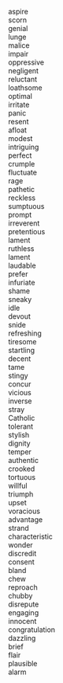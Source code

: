 aspire  
scorn  
genial  
lunge  
malice  
impair  
oppressive  
negligent  
reluctant  
loathsome  
optimal  
irritate  
panic  
resent  
afloat  
modest  
intriguing  
perfect  
crumple  
fluctuate  
rage  
pathetic  
reckless  
sumptuous  
prompt  
irreverent  
pretentious  
lament  
ruthless  
lament  
laudable  
prefer  
infuriate  
shame  
sneaky  
idle  
devout  
snide  
refreshing  
tiresome  
startling  
decent  
tame  
stingy  
concur  
vicious  
inverse  
stray  
Catholic  
tolerant  
stylish  
dignity  
temper  
authentic  
crooked  
tortuous  
willful  
triumph  
upset  
voracious  
advantage  
strand  
characteristic  
wonder  
discredit  
consent  
bland  
chew  
reproach  
chubby  
disrepute  
engaging  
innocent  
congratulation  
dazzling  
brief  
flair  
plausible  
alarm  
